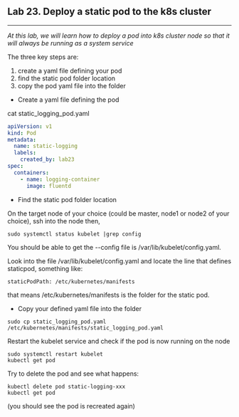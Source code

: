 ## Lab 23. Deploy a static pod to the k8s cluster
___

_At this lab, we will learn how to deploy a pod into k8s cluster node so that it will always be running as a system service_  

The three key steps are:
  1. create a yaml file defining your pod
  2. find the static pod folder location
  3. copy the pod yaml file into the folder
  
* Create a yaml file defining the pod

cat static_logging_pod.yaml
```yaml
apiVersion: v1
kind: Pod
metadata:
  name: static-logging
  labels:
    created_by: lab23
spec:
  containers:
    - name: logging-container
      image: fluentd
```

* Find the static pod folder location

On the target node of your choice (could be master, node1 or node2 of your choice), ssh into the node then,
```
sudo systemctl status kubelet |grep config
```
You should be able to get the --config file is /var/lib/kubelet/config.yaml.

Look into the file /var/lib/kubelet/config.yaml and locate the line that defines staticpod, something like:

```
staticPodPath: /etc/kubernetes/manifests
```
that means /etc/kubernetes/manifests is the folder for the static pod.

* Copy your defined yaml file into the folder

```
sudo cp static_logging_pod.yaml /etc/kubernetes/manifests/static_logging_pod.yaml
```
Restart the kubelet service and check if the pod is now running on the node

```
sudo systemctl restart kubelet
kubectl get pod
```
Try to delete the pod and see what happens:

```
kubectl delete pod static-logging-xxx
kubectl get pod
```
(you should see the pod is recreated again)
